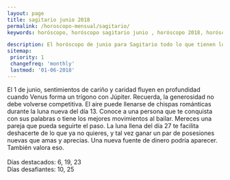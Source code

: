 ```yaml
---
layout: page
title: sagitario junio 2018 
permalink: /horoscopo-mensual/sagitario/
keywords: horóscopo, horóscopo sagitario junio , horóscopo 2018, horóscopo esperanza gracia, horoscop, horóscopos gratis, horoscopo sagitario, horoscopo sagitario 2018, Tarot, Astrologia, Zodíaco, sagitario, horoscopo gratis, horoscopo del mes 

description: El horóscopo de junio para Sagitario todo lo que tienen los astros preparados para este mes, amor, trabajo, familia. Todo sobre astrologia, tarot, predicciones.
sitemap:
 priority: 1
 changefreq: 'monthly'
 lastmod: '01-06-2018'
---
```



El 1 de junio, sentimientos de cariño y caridad fluyen en profundidad cuando Venus forma un trígono con Júpiter. Recuerda, la generosidad no debe volverse competitiva. El aire puede llenarse de chispas románticas durante la luna nueva del día 13. Conoce a una persona que te conquista con sus palabras o tiene los mejores movimientos al bailar. Mereces una pareja que pueda seguirte el paso. La luna llena del día 27 te facilita deshacerte de lo que ya no quieres, y tal vez ganar un par de posesiones nuevas que amas y aprecias. Una nueva fuente de dinero podría aparecer. También valora eso. <br><br>Días destacados: 6, 19, 23<br>Días desafiantes: 10, 25
